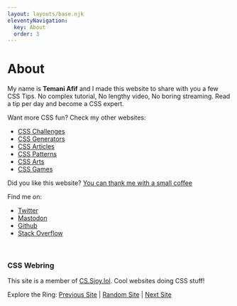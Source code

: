 ```yaml
---
layout: layouts/base.njk
eleventyNavigation:
  key: About
  order: 3
---
```


<h1>About</h1>

My name is **Temani Afif** and I made this website to share with you a few CSS Tips. No complex tutorial, No lengthy video, No boring streaming. Read a tip per day and become a CSS expert.


Want more CSS fun? Check my other websites:
* [CSS Challenges](https://css-challenges.com/)
* [CSS Generators](https://css-generators.com/)
* [CSS Articles](https://css-articles.com/)
* [CSS Patterns](https://css-pattern.com/)
* [CSS Arts](https://css-only.art/)
* [CSS Games](https://css-games.com/)

Did you like this website? [You can thank me with a small coffee](https://support.temani-afif.com/)


Find me on:
* [Twitter](https://twitter.com/ChallengesCss)
* [Mastodon](https://front-end.social/@css)
* [Github](https://github.com/Afif13/)
* [Stack Overflow](https://stackoverflow.com/users/8620333/temani-afif)


<br>

### CSS Webring

This site is a member of [CS.Sjoy.lol](https://cs.sjoy.lol/). Cool websites doing CSS stuff!

Explore the Ring: [Previous Site](https://webri.ng/webring/cssjoy/previous?via=https://css-tip.com) | 
[Random Site](https://webri.ng/webring/cssjoy/random?via=https://css-tip.com) | 
[Next Site](https://webri.ng/webring/cssjoy/next?via=https://css-tip.com)